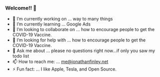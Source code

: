 ### Welcome!! 👋

<!--
**jonfinley/jonfinley** is a ✨ _special_ ✨ repository because its `README.md` (this file) appears on your GitHub profile.-->

- 🔭 I’m currently working on ... way to many things
- 🌱 I’m currently learning ... Google Ads
- 👯 I’m looking to collaborate on ... how to encourage people to get the COVID-19 Vaccine.
- 🤔 I’m looking for help with ... how to encourage people to get the COVID-19 Vaccine.
- 💬 Ask me about ... please no questions right now...if only you saw my todo list
- 📫 How to reach me: ... me@jonathanfinley.net
- ⚡ Fun fact: ... I like Apple, Tesla, and Open Source.
